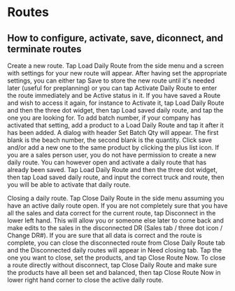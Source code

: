 # Routes
## How to configure, activate, save, diconnect, and terminate routes
Create a new route. Tap Load Daily Route from the side menu and a screen with settings for your new route will appear. After having set the appropriate settings, you can either tap Save to store the new route until it's needed later (useful for preplanning) or you can tap Activate Daily Route to enter the route immediately and be Active status in it. If you have saved a Route and wish to access it again, for instance to Activate it, tap Load Daily Route and then the three dot widget, then tap Load saved daily route, and tap the one you are looking for. 
To add batch number, if your company has activated that setting, add a product to a Load Daily Route and tap it after it has been added. A dialog with header Set Batch Qty will appear. The first blank is the beach number, the second blank is the quantity. Click save and/or add a new one to the same product by clicking the plus list icon.
If you are a sales person user, you do not have permission to create a new daily route. You can however open and activate a daily route that has already been saved. Tap Load Daily Route and then the three dot widget, then tap Load saved daily route, and input the correct truck and route, then you will be able to activate that daily route.

Closing a daily route. Tap Close Daily Route in the side menu assuming you have an active daily route open. If you are not completely sure that you have all the sales and data correct for the current route, tap Disconnect in the lower left hand. This will allow you or someone else later to come back and make edits to the sales in the disconnected DR (Sales tab / three dot icon / Change DR#). 
If you are sure that all data is correct and the route is complete, you can close the disconnected route from Close Daily Route tab and the Disconnected daily routes will appear in Need closing tab. Tap the one you want to close, set the products, and tap Close Route Now.
To close a route directly without disconnect, tap Close Daily Route and make sure the products have all been set and balanced, then tap Close Route Now in lower right hand corner to close the active daily route.
